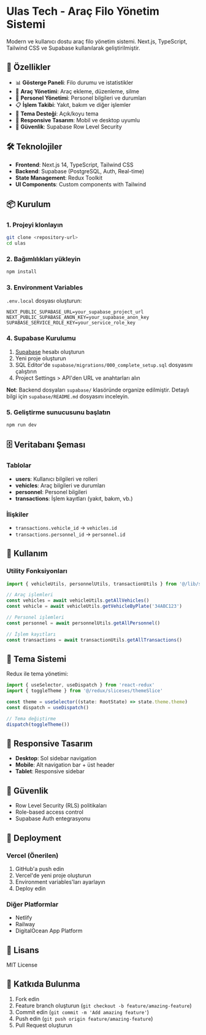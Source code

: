 # Ulas Tech - Araç Filo Yönetim Sistemi

Modern ve kullanıcı dostu araç filo yönetim sistemi. Next.js, TypeScript, Tailwind CSS ve Supabase kullanılarak geliştirilmiştir.

## 🚀 Özellikler

- 📊 **Gösterge Paneli**: Filo durumu ve istatistikler
- 🚗 **Araç Yönetimi**: Araç ekleme, düzenleme, silme
- 👥 **Personel Yönetimi**: Personel bilgileri ve durumları
- 📋 **İşlem Takibi**: Yakıt, bakım ve diğer işlemler
- 🌙 **Tema Desteği**: Açık/koyu tema
- 📱 **Responsive Tasarım**: Mobil ve desktop uyumlu
- 🔐 **Güvenlik**: Supabase Row Level Security

## 🛠️ Teknolojiler

- **Frontend**: Next.js 14, TypeScript, Tailwind CSS
- **Backend**: Supabase (PostgreSQL, Auth, Real-time)
- **State Management**: Redux Toolkit
- **UI Components**: Custom components with Tailwind

## 📦 Kurulum

### 1. Projeyi klonlayın
```bash
git clone <repository-url>
cd ulas
```

### 2. Bağımlılıkları yükleyin
```bash
npm install
```

### 3. Environment Variables
`.env.local` dosyası oluşturun:
```env
NEXT_PUBLIC_SUPABASE_URL=your_supabase_project_url
NEXT_PUBLIC_SUPABASE_ANON_KEY=your_supabase_anon_key
SUPABASE_SERVICE_ROLE_KEY=your_service_role_key
```

### 4. Supabase Kurulumu
1. [Supabase](https://supabase.com) hesabı oluşturun
2. Yeni proje oluşturun
3. SQL Editor'de `supabase/migrations/000_complete_setup.sql` dosyasını çalıştırın
4. Project Settings > API'den URL ve anahtarları alın

**Not**: Backend dosyaları `supabase/` klasöründe organize edilmiştir. Detaylı bilgi için `supabase/README.md` dosyasını inceleyin.

### 5. Geliştirme sunucusunu başlatın
```bash
npm run dev
```

## 🗄️ Veritabanı Şeması

### Tablolar
- **users**: Kullanıcı bilgileri ve rolleri
- **vehicles**: Araç bilgileri ve durumları
- **personnel**: Personel bilgileri
- **transactions**: İşlem kayıtları (yakıt, bakım, vb.)

### İlişkiler
- `transactions.vehicle_id` → `vehicles.id`
- `transactions.personnel_id` → `personnel.id`

## 🔧 Kullanım

### Utility Fonksiyonları
```typescript
import { vehicleUtils, personnelUtils, transactionUtils } from '@/lib/supabase-utils'

// Araç işlemleri
const vehicles = await vehicleUtils.getAllVehicles()
const vehicle = await vehicleUtils.getVehicleByPlate('34ABC123')

// Personel işlemleri
const personnel = await personnelUtils.getAllPersonnel()

// İşlem kayıtları
const transactions = await transactionUtils.getAllTransactions()
```

## 🎨 Tema Sistemi

Redux ile tema yönetimi:
```typescript
import { useSelector, useDispatch } from 'react-redux'
import { toggleTheme } from '@/redux/sliceses/themeSlice'

const theme = useSelector((state: RootState) => state.theme.theme)
const dispatch = useDispatch()

// Tema değiştirme
dispatch(toggleTheme())
```

## 📱 Responsive Tasarım

- **Desktop**: Sol sidebar navigation
- **Mobile**: Alt navigation bar + üst header
- **Tablet**: Responsive sidebar

## 🔐 Güvenlik

- Row Level Security (RLS) politikaları
- Role-based access control
- Supabase Auth entegrasyonu

## 🚀 Deployment

### Vercel (Önerilen)
1. GitHub'a push edin
2. Vercel'de yeni proje oluşturun
3. Environment variables'ları ayarlayın
4. Deploy edin

### Diğer Platformlar
- Netlify
- Railway
- DigitalOcean App Platform

## 📝 Lisans

MIT License

## 🤝 Katkıda Bulunma

1. Fork edin
2. Feature branch oluşturun (`git checkout -b feature/amazing-feature`)
3. Commit edin (`git commit -m 'Add amazing feature'`)
4. Push edin (`git push origin feature/amazing-feature`)
5. Pull Request oluşturun
